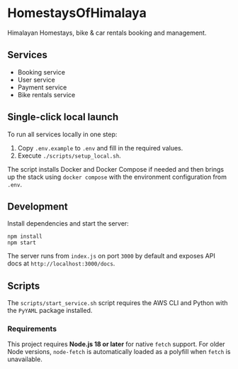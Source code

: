 # HomestaysOfHimalaya

Himalayan Homestays, bike & car rentals booking and management.

## Services
- Booking service
- User service
- Payment service
- Bike rentals service

## Single-click local launch

To run all services locally in one step:

1. Copy `.env.example` to `.env` and fill in the required values.
2. Execute `./scripts/setup_local.sh`.

The script installs Docker and Docker Compose if needed and then brings up the stack using `docker compose` with the environment configuration from `.env`.

## Development

Install dependencies and start the server:

```
npm install
npm start
```

The server runs from `index.js` on port `3000` by default and exposes API docs at `http://localhost:3000/docs`.


## Scripts

The `scripts/start_service.sh` script requires the AWS CLI and Python with the `PyYAML` package installed.

### Requirements

This project requires **Node.js 18 or later** for native `fetch` support. For older Node versions, `node-fetch` is automatically loaded as a polyfill when `fetch` is unavailable.

